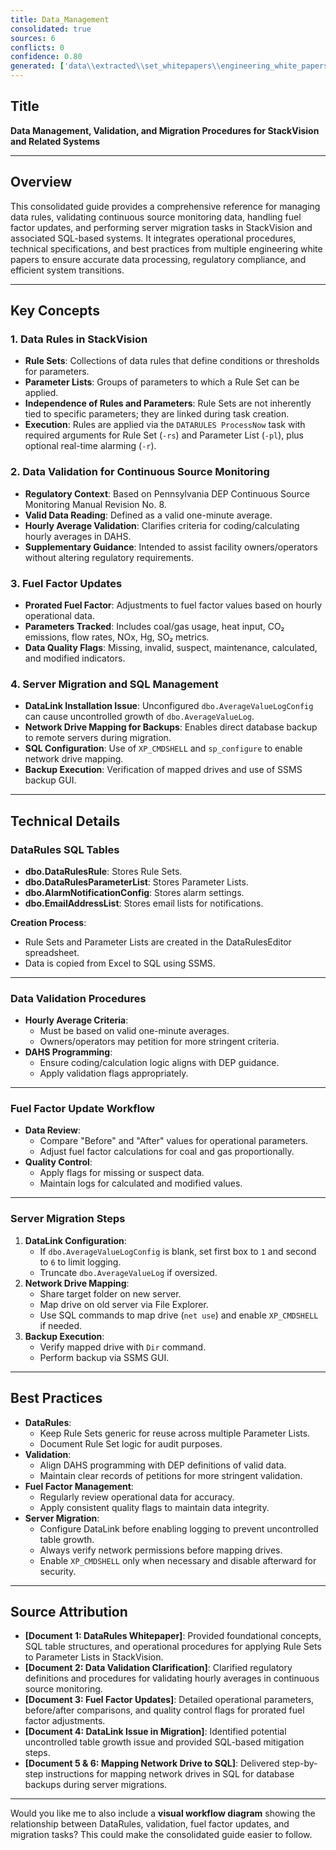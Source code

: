 ```yaml
---
title: Data_Management
consolidated: true
sources: 6
conflicts: 0
confidence: 0.80
generated: ['data\\extracted\\set_whitepapers\\engineering_white_papers_WhitePapers_DataRules_DataRulesWhitepaperrev1docx_b06ed322.md', 'data\\extracted\\set_whitepapers\\engineering_white_papers_WhitePapers_PADEPRev8_Data_Validation-Rev_8-030712-Cleanpdf_93c395c0.md', 'data\\extracted\\set_whitepapers\\engineering_white_papers_WhitePapers_ProratedFuelFactor_COAL_Boswell_Fuel_Factor_Updates_U4_Hourly_Dataxls_21987164.md', 'data\\extracted\\set_whitepapers\\engineering_white_papers_WhitePapers_ServerMigration_Item_To_Check_In_Migration_Databasesmsg_5a0c6fad.md', 'data\\extracted\\set_whitepapers\\engineering_white_papers_WhitePapers_ServerMigration_MappingaNetworkDrivetoSQLforDatabaseBackupsdocx_0ef1e6a2.md', 'data\\extracted\\set_whitepapers\\engineering_white_papers_WhitePapers_SQL_MappingaNetworkDrivetoSQLforDatabaseBackupsdocx_8eda1cfb.md']  # This would be a timestamp
---
```


## Title
**Data Management, Validation, and Migration Procedures for StackVision and Related Systems**

---

## Overview
This consolidated guide provides a comprehensive reference for managing data rules, validating continuous source monitoring data, handling fuel factor updates, and performing server migration tasks in StackVision and associated SQL-based systems. It integrates operational procedures, technical specifications, and best practices from multiple engineering white papers to ensure accurate data processing, regulatory compliance, and efficient system transitions.

---

## Key Concepts

### 1. **Data Rules in StackVision**
- **Rule Sets**: Collections of data rules that define conditions or thresholds for parameters.
- **Parameter Lists**: Groups of parameters to which a Rule Set can be applied.
- **Independence of Rules and Parameters**: Rule Sets are not inherently tied to specific parameters; they are linked during task creation.
- **Execution**: Rules are applied via the `DATARULES ProcessNow` task with required arguments for Rule Set (`-rs`) and Parameter List (`-pl`), plus optional real-time alarming (`-r`).

### 2. **Data Validation for Continuous Source Monitoring**
- **Regulatory Context**: Based on Pennsylvania DEP Continuous Source Monitoring Manual Revision No. 8.
- **Valid Data Reading**: Defined as a valid one-minute average.
- **Hourly Average Validation**: Clarifies criteria for coding/calculating hourly averages in DAHS.
- **Supplementary Guidance**: Intended to assist facility owners/operators without altering regulatory requirements.

### 3. **Fuel Factor Updates**
- **Prorated Fuel Factor**: Adjustments to fuel factor values based on hourly operational data.
- **Parameters Tracked**: Includes coal/gas usage, heat input, CO₂ emissions, flow rates, NOx, Hg, SO₂ metrics.
- **Data Quality Flags**: Missing, invalid, suspect, maintenance, calculated, and modified indicators.

### 4. **Server Migration and SQL Management**
- **DataLink Installation Issue**: Unconfigured `dbo.AverageValueLogConfig` can cause uncontrolled growth of `dbo.AverageValueLog`.
- **Network Drive Mapping for Backups**: Enables direct database backup to remote servers during migration.
- **SQL Configuration**: Use of `XP_CMDSHELL` and `sp_configure` to enable network drive mapping.
- **Backup Execution**: Verification of mapped drives and use of SSMS backup GUI.

---

## Technical Details

### DataRules SQL Tables
- **dbo.DataRulesRule**: Stores Rule Sets.
- **dbo.DataRulesParameterList**: Stores Parameter Lists.
- **dbo.AlarmNotificationConfig**: Stores alarm settings.
- **dbo.EmailAddressList**: Stores email lists for notifications.

**Creation Process**:
- Rule Sets and Parameter Lists are created in the DataRulesEditor spreadsheet.
- Data is copied from Excel to SQL using SSMS.

---

### Data Validation Procedures
- **Hourly Average Criteria**:
  - Must be based on valid one-minute averages.
  - Owners/operators may petition for more stringent criteria.
- **DAHS Programming**:
  - Ensure coding/calculation logic aligns with DEP guidance.
  - Apply validation flags appropriately.

---

### Fuel Factor Update Workflow
- **Data Review**:
  - Compare "Before" and "After" values for operational parameters.
  - Adjust fuel factor calculations for coal and gas proportionally.
- **Quality Control**:
  - Apply flags for missing or suspect data.
  - Maintain logs for calculated and modified values.

---

### Server Migration Steps
1. **DataLink Configuration**:
   - If `dbo.AverageValueLogConfig` is blank, set first box to `1` and second to `6` to limit logging.
   - Truncate `dbo.AverageValueLog` if oversized.
2. **Network Drive Mapping**:
   - Share target folder on new server.
   - Map drive on old server via File Explorer.
   - Use SQL commands to map drive (`net use`) and enable `XP_CMDSHELL` if needed.
3. **Backup Execution**:
   - Verify mapped drive with `Dir` command.
   - Perform backup via SSMS GUI.

---

## Best Practices
- **DataRules**:
  - Keep Rule Sets generic for reuse across multiple Parameter Lists.
  - Document Rule Set logic for audit purposes.
- **Validation**:
  - Align DAHS programming with DEP definitions of valid data.
  - Maintain clear records of petitions for more stringent validation.
- **Fuel Factor Management**:
  - Regularly review operational data for accuracy.
  - Apply consistent quality flags to maintain data integrity.
- **Server Migration**:
  - Configure DataLink before enabling logging to prevent uncontrolled table growth.
  - Always verify network permissions before mapping drives.
  - Enable `XP_CMDSHELL` only when necessary and disable afterward for security.

---

## Source Attribution
- **[Document 1: DataRules Whitepaper]**: Provided foundational concepts, SQL table structures, and operational procedures for applying Rule Sets to Parameter Lists in StackVision.
- **[Document 2: Data Validation Clarification]**: Clarified regulatory definitions and procedures for validating hourly averages in continuous source monitoring.
- **[Document 3: Fuel Factor Updates]**: Detailed operational parameters, before/after comparisons, and quality control flags for prorated fuel factor adjustments.
- **[Document 4: DataLink Issue in Migration]**: Identified potential uncontrolled table growth issue and provided SQL-based mitigation steps.
- **[Document 5 & 6: Mapping Network Drive to SQL]**: Delivered step-by-step instructions for mapping network drives in SQL for database backups during server migrations.

---

Would you like me to also include a **visual workflow diagram** showing the relationship between DataRules, validation, fuel factor updates, and migration tasks? This could make the consolidated guide easier to follow.